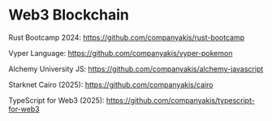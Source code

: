 # Web3 Blockchain

Rust Bootcamp 2024:
https://github.com/companyakis/rust-bootcamp

Vyper Language:
https://github.com/companyakis/vyper-pokemon

Alchemy University JS:
https://github.com/companyakis/alchemy-javascript

Starknet Cairo (2025):
https://github.com/companyakis/cairo

TypeScript for Web3 (2025):
https://github.com/companyakis/typescript-for-web3
